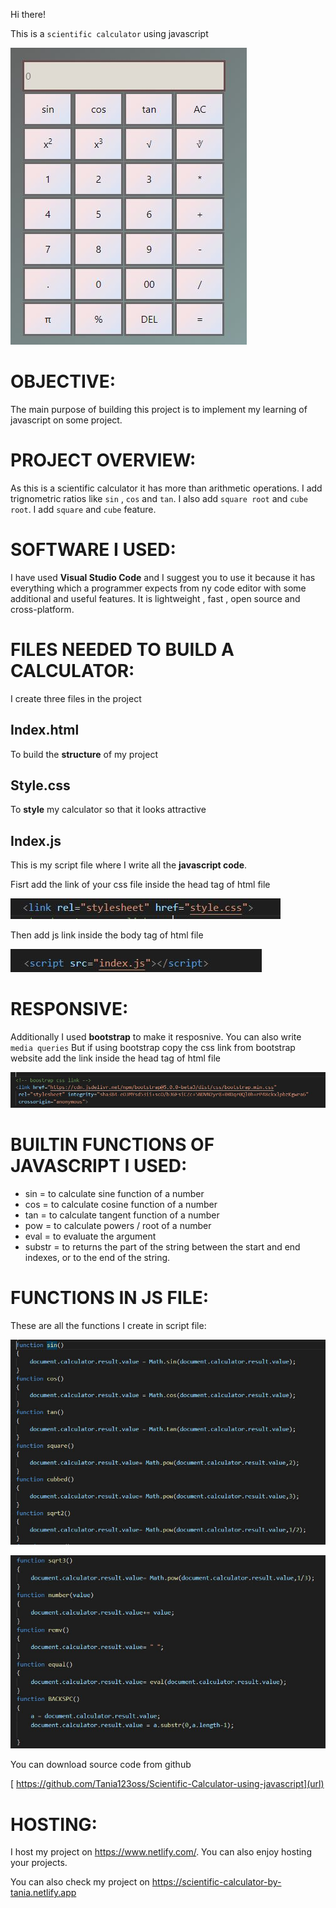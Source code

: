 Hi there!

This is a `scientific calculator` using javascript

![picture](https://github.com/Tania123oss/Scientific-Calculator-using-javascript/blob/main/img/8.JPG)

# OBJECTIVE:
The main purpose of building this project is to implement my learning of javascript on some project.

# PROJECT OVERVIEW:
As this is a scientific calculator it has more than arithmetic operations. I add trignometric ratios like `sin` , `cos` and `tan`. I also add `square root` and `cube root`.
I add `square` and `cube` feature. 


# SOFTWARE I USED:
I have used **Visual Studio Code** and I suggest you to use it because it has everything which a programmer expects from ny code editor with some additional and useful features. It is lightweight , fast , open source and cross-platform.

# FILES NEEDED TO BUILD A CALCULATOR:
I create three files in the project

## Index.html
To build the **structure** of my project 

## Style.css
To **style** my calculator so that it looks attractive

## Index.js
This is my script file where I write all the **javascript code**.

Fisrt add the link of your css file inside the head tag of html file

<head></head>

![picture](https://github.com/Tania123oss/Scientific-Calculator-using-javascript/blob/main/img/Capture.JPG)

Then add js link inside the body tag of html file
<body></body>

![picture](https://github.com/Tania123oss/Scientific-Calculator-using-javascript/blob/main/img/4.JPG)

# RESPONSIVE:

Additionally I used **bootstrap** to make it resposnive. You can also write `media queries`
But if using bootstrap copy the css link from bootstrap website add the link inside the head tag of html file

![picture](https://github.com/Tania123oss/Scientific-Calculator-using-javascript/blob/main/img/5.JPG)

# BUILTIN FUNCTIONS OF JAVASCRIPT I USED:

- sin = to calculate sine function of a number
- cos = to calculate cosine function of a number
- tan = to calculate tangent function of a number
- pow = to calculate powers / root of a number
- eval = to evaluate the argument
- substr = to returns the part of the string between the start and end indexes, or to the end of the string.

# FUNCTIONS IN JS FILE:

These are all the functions I create in script file:

![picture](https://github.com/Tania123oss/Scientific-Calculator-using-javascript/blob/main/img/6.JPG)

![picture](https://github.com/Tania123oss/Scientific-Calculator-using-javascript/blob/main/img/7.JPG)

You can download source code from github 

[
https://github.com/Tania123oss/Scientific-Calculator-using-javascript](url)

# HOSTING:
I host my project on https://www.netlify.com/. You can also enjoy hosting your projects.

You can also check my project on https://scientific-calculator-by-tania.netlify.app

